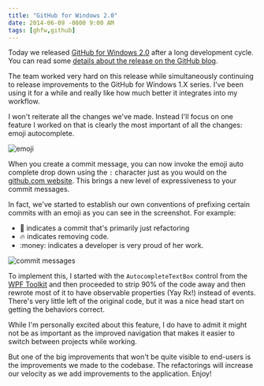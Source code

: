 ```yaml
---
title: "GitHub for Windows 2.0"
date: 2014-06-09 -0800 9:00 AM
tags: [ghfw,github]
---
```


Today we released [GitHub for Windows 2.0](https://windows.github.com/) after a long development cycle. You can read some [details about the release on the GitHub blog](https://github.com/blog/1844-say-hello-to-github-for-windows-2-0).

The team worked very hard on this release while simultaneously continuing to release improvements to the GitHub for Windows 1.X series. I've been using it for a while and really like how much better it integrates into my workflow.

I won't reiterate all the changes we've made. Instead I'll focus on one feature I worked on that is clearly the most important of all the changes: emoji autocomplete.

![emoji](https://cloud.githubusercontent.com/assets/19977/3218916/0293bf30-eff0-11e3-816b-68af901cf5a4.png)

When you create a commit message, you can now invoke the emoji auto complete drop down using the `:` character just as you would on the [github.com website](https://github.com/). This brings a new level of expressiveness to your commit messages.

In fact, we've started to establish our own conventions of prefixing certain commits with an emoji as you can see in the screenshot. For example:

* :lipstick: indicates a commit that's primarily just refactoring
* :fire: indicates removing code.
* :money: indicates a developer is very proud of her work.

![commit messages](https://cloud.githubusercontent.com/assets/19977/3218979/a5109152-eff0-11e3-8e03-ae55eef080e5.png)

To implement this, I started with the `AutocompleteTextBox` control from the [WPF Toolkit](http://wpf.codeplex.com/releases/view/40535) and then proceeded to strip 90% of the code away and then rewrote most of it to have observable properties (Yay Rx!) instead of events. There's very little left of the original code, but it was a nice head start on getting the behaviors correct.

While I'm personally excited about this feature, I do have to admit it might not be as important as the improved navigation that makes it easier to switch between projects while working.

But one of the big improvements that won't be quite visible to end-users is the improvements we made to the codebase. The refactorings will increase our velocity as we add improvements to the application. Enjoy!